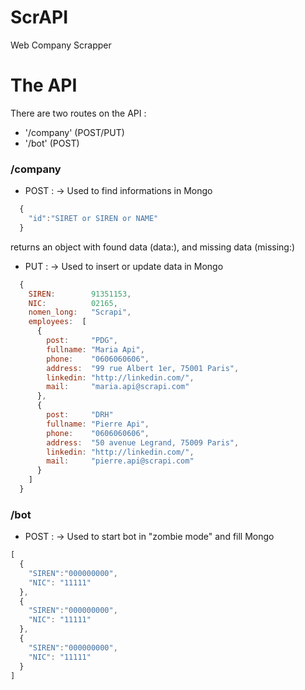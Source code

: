 # ScrAPI
Web Company Scrapper

# The API

There are two routes on the API :
  - '/company' (POST/PUT)
  - '/bot' (POST)
  
### /company
  - POST : -> Used to find informations in Mongo
  ```javascript
    {
      "id":"SIRET or SIREN or NAME"
    }
  ```
  returns an object with found data (data:), and missing data (missing:)
  
  - PUT : -> Used to insert or update data in Mongo
  ```javascript
    {
      SIREN:        91351153,
      NIC:          02165,
      nomen_long:   "Scrapi",
      employees:  [
        {
          post:     "PDG",
          fullname: "Maria Api",
          phone:    "0606060606",
          address:  "99 rue Albert 1er, 75001 Paris",
          linkedin: "http://linkedin.com/",
          mail:     "maria.api@scrapi.com"
        },
        {
          post:     "DRH"
          fullname: "Pierre Api",
          phone:    "0606060606",
          address:  "50 avenue Legrand, 75009 Paris",
          linkedin: "http://linkedin.com/",
          mail:     "pierre.api@scrapi.com"
        }
      ]
    }
  ```
  
### /bot
  - POST : -> Used to start bot in "zombie mode" and fill Mongo
  ```javascript
  [
    {
      "SIREN":"000000000",
      "NIC": "11111"
    },
    {
      "SIREN":"000000000",
      "NIC": "11111"
    },
    {
      "SIREN":"000000000",
      "NIC": "11111"
    }
  ]
  ```
